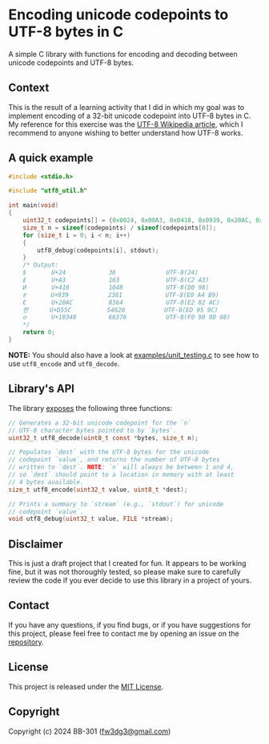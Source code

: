 # Encoding unicode codepoints to UTF-8 bytes in C

A simple C library with functions for encoding and decoding between unicode codepoints and UTF-8 bytes.

## Context

This is the result of a learning activity that I did in which my goal was to implement encoding of a 32-bit unicode codepoint into UTF-8 bytes in C. My reference for this exercise was the [UTF-8 Wikipedia article](https://en.wikipedia.org/wiki/UTF-8#Encoding), which I recommend to anyone wishing to better understand how UTF-8 works.

## A quick example

```c
#include <stdio.h>

#include "utf8_util.h"

int main(void)
{
    uint32_t codepoints[] = {0x0024, 0x00A3, 0x0418, 0x0939, 0x20AC, 0xD55C, 0x10348};
    size_t n = sizeof(codepoints) / sizeof(codepoints[0]);
    for (size_t i = 0; i < n; i++)
    {
        utf8_debug(codepoints[i], stdout);
    }
    /* Output:
    $       U+24            36              UTF-8(24)
    £       U+A3            163             UTF-8(C2 A3)
    И       U+418           1048            UTF-8(D0 98)
    ह       U+939           2361            UTF-8(E0 A4 B9)
    €       U+20AC          8364            UTF-8(E2 82 AC)
    한      U+D55C          54620           UTF-8(ED 95 9C)
    𐍈       U+10348         66376           UTF-8(F0 90 8D 88)
    */    
    return 0;
}
```

**NOTE:** You should also have a look at [examples/unit_testing.c](./examples/unit_testing.c) to see how to use `utf8_encode` and `utf8_decode`.

## Library's API

The library [exposes](./include/utf8_util.h) the following three functions:

```c
// Generates a 32-bit unicode codepoint for the `n`
// UTF-8 character bytes pointed to by `bytes`.
uint32_t utf8_decode(uint8_t const *bytes, size_t n);

// Populates `dest` with the UTF-8 bytes for the unicode
// codepoint `value`, and returns the number of UTF-8 bytes
// written to `dest`. NOTE: `n` will always be between 1 and 4,
// so `dest` should point to a location in memory with at least
// 4 bytes available.
size_t utf8_encode(uint32_t value, uint8_t *dest);

// Prints a summary to `stream` (e.g., `stdout`) for unicode
// codepoint `value`.
void utf8_debug(uint32_t value, FILE *stream);
```

## Disclaimer

This is just a draft project that I created for fun. It appears to be working fine, but it was not thoroughly tested, so please make sure to carefully review the code if you ever decide to use this library in a project of yours.

## Contact

If you have any questions, if you find bugs, or if you have suggestions for this project, please feel free to contact me by opening an issue on the [repository](https://github.com/BB-301/c-utf8-util/issues).

## License

This project is released under the [MIT License](./LICENSE).

## Copyright

Copyright (c) 2024 BB-301 (fw3dg3@gmail.com)